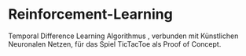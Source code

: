 # Reinforcement-Learning

Temporal Difference Learning Algorithmus , verbunden mit Künstlichen Neuronalen Netzen, für das Spiel TicTacToe als Proof of Concept.
